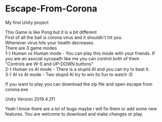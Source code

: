 # Escape-From-Corona
My first Unity project

This Game is like Pong but it is a bit different <br>
First of all the ball is corona virus and it shouldn't hit you.<br>
Whenever virus hits your health decreases.<br>
There are 3 game modes<br>
1-) Human vs Human mode - You can play this mode with your friends. If you are an asocial sycopath like me you can control both of them <br> "Controls are W-S and UP-DOWN buttons"<br>
2-) Human vs AI mode - There is a stupid AI and you can try to beat it.<br>
3-) AI vs AI mode - Two stupid AI try to win its fun to watch :D<br>

If you want to play you can download the zip file and open escape from corona.exe


Unity Version 2019.4.2f1

Yeah I know there are a lot of bugs maybe i will fix them or add some new features. You are welcome to download and make changes or play.<br>
